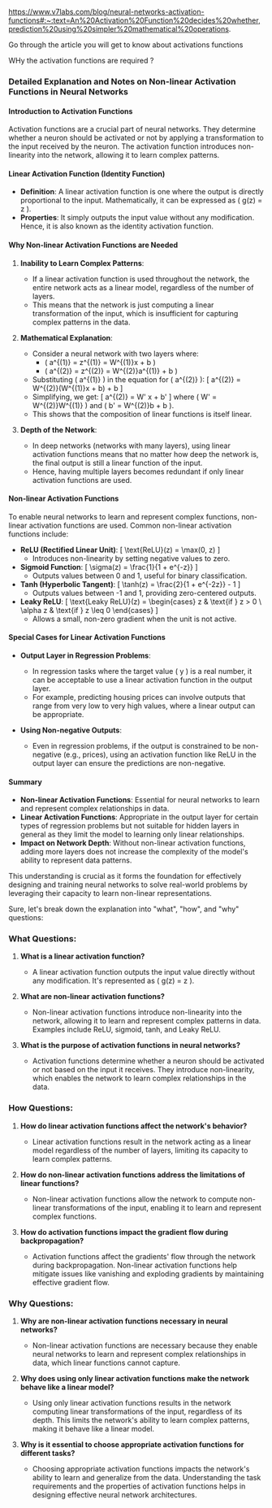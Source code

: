 https://www.v7labs.com/blog/neural-networks-activation-functions#:~:text=An%20Activation%20Function%20decides%20whether,prediction%20using%20simpler%20mathematical%20operations.

Go through the article you will get to know about activations functions

WHy the activation functions are required ?

### Detailed Explanation and Notes on Non-linear Activation Functions in Neural Networks

#### Introduction to Activation Functions
Activation functions are a crucial part of neural networks. They determine whether a neuron should be activated or not by applying a transformation to the input received by the neuron. The activation function introduces non-linearity into the network, allowing it to learn complex patterns.

#### Linear Activation Function (Identity Function)
- **Definition**: A linear activation function is one where the output is directly proportional to the input. Mathematically, it can be expressed as \( g(z) = z \).
- **Properties**: It simply outputs the input value without any modification. Hence, it is also known as the identity activation function.

#### Why Non-linear Activation Functions are Needed
1. **Inability to Learn Complex Patterns**:
   - If a linear activation function is used throughout the network, the entire network acts as a linear model, regardless of the number of layers.
   - This means that the network is just computing a linear transformation of the input, which is insufficient for capturing complex patterns in the data.

2. **Mathematical Explanation**:
   - Consider a neural network with two layers where:
     - \( a^{(1)} = z^{(1)} = W^{(1)}x + b \)
     - \( a^{(2)} = z^{(2)} = W^{(2)}a^{(1)} + b \)
   - Substituting \( a^{(1)} \) in the equation for \( a^{(2)} \):
     \[
     a^{(2)} = W^{(2)}(W^{(1)}x + b) + b
     \]
   - Simplifying, we get:
     \[
     a^{(2)} = W' x + b'
     \]
     where \( W' = W^{(2)}W^{(1)} \) and \( b' = W^{(2)}b + b \).
   - This shows that the composition of linear functions is itself linear.

3. **Depth of the Network**:
   - In deep networks (networks with many layers), using linear activation functions means that no matter how deep the network is, the final output is still a linear function of the input.
   - Hence, having multiple layers becomes redundant if only linear activation functions are used.

#### Non-linear Activation Functions
To enable neural networks to learn and represent complex functions, non-linear activation functions are used. Common non-linear activation functions include:
- **ReLU (Rectified Linear Unit)**:
  \[
  \text{ReLU}(z) = \max(0, z)
  \]
  - Introduces non-linearity by setting negative values to zero.
- **Sigmoid Function**:
  \[
  \sigma(z) = \frac{1}{1 + e^{-z}}
  \]
  - Outputs values between 0 and 1, useful for binary classification.
- **Tanh (Hyperbolic Tangent)**:
  \[
  \tanh(z) = \frac{2}{1 + e^{-2z}} - 1
  \]
  - Outputs values between -1 and 1, providing zero-centered outputs.
- **Leaky ReLU**:
  \[
  \text{Leaky ReLU}(z) = \begin{cases} 
  z & \text{if } z > 0 \\
  \alpha z & \text{if } z \leq 0 
  \end{cases}
  \]
  - Allows a small, non-zero gradient when the unit is not active.

#### Special Cases for Linear Activation Functions
- **Output Layer in Regression Problems**:
  - In regression tasks where the target value \( y \) is a real number, it can be acceptable to use a linear activation function in the output layer.
  - For example, predicting housing prices can involve outputs that range from very low to very high values, where a linear output can be appropriate.

- **Using Non-negative Outputs**:
  - Even in regression problems, if the output is constrained to be non-negative (e.g., prices), using an activation function like ReLU in the output layer can ensure the predictions are non-negative.

#### Summary
- **Non-linear Activation Functions**: Essential for neural networks to learn and represent complex relationships in data.
- **Linear Activation Functions**: Appropriate in the output layer for certain types of regression problems but not suitable for hidden layers in general as they limit the model to learning only linear relationships.
- **Impact on Network Depth**: Without non-linear activation functions, adding more layers does not increase the complexity of the model's ability to represent data patterns.

This understanding is crucial as it forms the foundation for effectively designing and training neural networks to solve real-world problems by leveraging their capacity to learn non-linear representations.


Sure, let's break down the explanation into "what", "how", and "why" questions:

### What Questions:
1. **What is a linear activation function?**
   - A linear activation function outputs the input value directly without any modification. It's represented as \( g(z) = z \).

2. **What are non-linear activation functions?**
   - Non-linear activation functions introduce non-linearity into the network, allowing it to learn and represent complex patterns in data. Examples include ReLU, sigmoid, tanh, and Leaky ReLU.

3. **What is the purpose of activation functions in neural networks?**
   - Activation functions determine whether a neuron should be activated or not based on the input it receives. They introduce non-linearity, which enables the network to learn complex relationships in the data.

### How Questions:
1. **How do linear activation functions affect the network's behavior?**
   - Linear activation functions result in the network acting as a linear model regardless of the number of layers, limiting its capacity to learn complex patterns.

2. **How do non-linear activation functions address the limitations of linear functions?**
   - Non-linear activation functions allow the network to compute non-linear transformations of the input, enabling it to learn and represent complex functions.

3. **How do activation functions impact the gradient flow during backpropagation?**
   - Activation functions affect the gradients' flow through the network during backpropagation. Non-linear activation functions help mitigate issues like vanishing and exploding gradients by maintaining effective gradient flow.

### Why Questions:
1. **Why are non-linear activation functions necessary in neural networks?**
   - Non-linear activation functions are necessary because they enable neural networks to learn and represent complex relationships in data, which linear functions cannot capture.

2. **Why does using only linear activation functions make the network behave like a linear model?**
   - Using only linear activation functions results in the network computing linear transformations of the input, regardless of its depth. This limits the network's ability to learn complex patterns, making it behave like a linear model.

3. **Why is it essential to choose appropriate activation functions for different tasks?**
   - Choosing appropriate activation functions impacts the network's ability to learn and generalize from the data. Understanding the task requirements and the properties of activation functions helps in designing effective neural network architectures.
